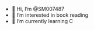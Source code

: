 - 👋 Hi, I’m @SM007487
- 👀 I’m interested in book reading
- 🌱 I’m currently learning C

<!---
SM007487/SM007487 is a ✨ special ✨ repository because its `README.md` (this file) appears on your GitHub profile.
You can click the Preview link to take a look at your changes.
--->
